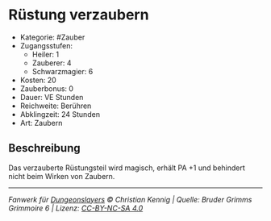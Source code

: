 # Rüstung verzaubern

- Kategorie: #Zauber
- Zugangsstufen:
  - Heiler: 1
  - Zauberer: 4
  - Schwarzmagier: 6
- Kosten: 20
- Zauberbonus: 0
- Dauer: VE Stunden
- Reichweite: Berühren
- Abklingzeit: 24 Stunden
- Art: Zaubern

## Beschreibung

Das verzauberte Rüstungsteil wird magisch, erhält PA +1 und behindert nicht beim Wirken von Zaubern.

---

_Fanwerk für [Dungeonslayers](https://www.dungeonslayers.net/) © Christian Kennig | Quelle: Bruder Grimms Grimmoire 6 | Lizenz: [CC-BY-NC-SA 4.0](https://creativecommons.org/licenses/by-nc-sa/4.0/deed.de)_
